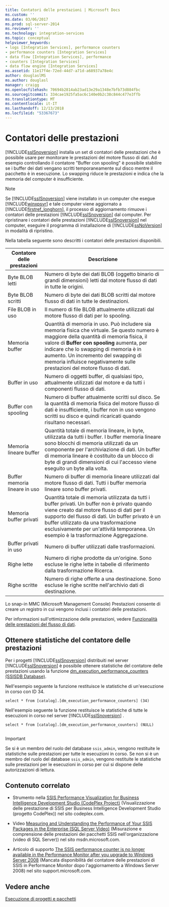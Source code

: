 ```yaml
---
title: Contatori delle prestazioni | Microsoft Docs
ms.custom: ''
ms.date: 03/06/2017
ms.prod: sql-server-2014
ms.reviewer: ''
ms.technology: integration-services
ms.topic: conceptual
helpviewer_keywords:
- logs [Integration Services], performance counters
- performance counters [Integration Services]
- data flow [Integration Services], performance
- counters [Integration Services]
- data flow engine [Integration Services]
ms.assetid: 11e17f4e-72ed-44d7-a71d-a68937a78e4c
author: douglaslMS
ms.author: douglasl
manager: craigg
ms.openlocfilehash: 70694b2814ab23ad13e29a1348e7bfb73d884fbc
ms.sourcegitcommit: 334cae1925fa5ac6c140e0b2c38c844c477e3ffb
ms.translationtype: MT
ms.contentlocale: it-IT
ms.lasthandoff: 12/13/2018
ms.locfileid: "53367673"
---
```

# <a name="performance-counters"></a>Contatori delle prestazioni
  [!INCLUDE[ssISnoversion](../../includes/ssisnoversion-md.md)] installa un set di contatori delle prestazioni che è possibile usare per monitorare le prestazioni del motore flusso di dati. Ad esempio controllando il contatore "Buffer con spooling" è possibile stabilire se i buffer dei dati vengano scritti temporaneamente sul disco mentre il pacchetto è in esecuzione. Lo swapping riduce le prestazioni e indica che la memoria del computer è insufficiente.  
  
> [!NOTE]  
>  Se [!INCLUDE[ssISnoversion](../../includes/ssisnoversion-md.md)] viene installato in un computer che esegue [!INCLUDE[winxpsvr](../../includes/winxpsvr-md.md)] e tale computer viene aggiornato a [!INCLUDE[firstref_longhorn](../../includes/firstref-longhorn-md.md)], il processo di aggiornamento rimuove i contatori delle prestazioni [!INCLUDE[ssISnoversion](../../includes/ssisnoversion-md.md)] dal computer. Per ripristinare i contatori delle prestazioni [!INCLUDE[ssISnoversion](../../includes/ssisnoversion-md.md)] nel computer, eseguire il programma di installazione di [!INCLUDE[ssNoVersion](../../includes/ssnoversion-md.md)] in modalità di ripristino.  
  
 Nella tabella seguente sono descritti i contatori delle prestazioni disponibili.  
  
|Contatore delle prestazioni|Descrizione|  
|-------------------------|-----------------|  
|Byte BLOB letti|Numero di byte dei dati BLOB (oggetto binario di grandi dimensioni) letti dal motore flusso di dati in tutte le origini.|  
|Byte BLOB scritti|Numero di byte dei dati BLOB scritti dal motore flusso di dati in tutte le destinazioni.|  
|File BLOB in uso|Il numero di file BLOB attualmente utilizzati dal motore flusso di dati per lo spooling.|  
|Memoria buffer|Quantità di memoria in uso. Può includere sia memoria fisica che virtuale. Se questo numero è maggiore della quantità di memoria fisica, il valore di **Buffer con spooling** aumenta, per indicare che lo swapping di memoria è in aumento. Un incremento del swapping di memoria influisce negativamente sulle prestazioni del motore flusso di dati.|  
|Buffer in uso|Numero di oggetti buffer, di qualsiasi tipo, attualmente utilizzati dal motore e da tutti i componenti flusso di dati.|  
|Buffer con spooling|Numero di buffer attualmente scritti sul disco. Se la quantità di memoria fisica del motore flusso di dati è insufficiente, i buffer non in uso vengono scritti su disco e quindi ricaricati quando risultano necessari.|  
|Memoria lineare buffer|Quantità totale di memoria lineare, in byte, utilizzata da tutti i buffer. I buffer memoria lineare sono blocchi di memoria utilizzati da un componente per l'archiviazione di dati. Un buffer di memoria lineare è costituito da un blocco di byte di grandi dimensioni di cui l'accesso viene eseguito un byte alla volta.|  
|Buffer memoria lineare in uso|Numero di buffer di memoria lineare utilizzati dal motore flusso di dati. Tutti i buffer memoria lineare sono buffer privati.|  
|Memoria buffer privati|Quantità totale di memoria utilizzata da tutti i buffer privati. Un buffer non è privato quando viene creato dal motore flusso di dati per il supporto del flusso di dati. Un buffer privato è un buffer utilizzato da una trasformazione esclusivamente per un'attività temporanea. Un esempio è la trasformazione Aggregazione.|  
|Buffer privati in uso|Numero di buffer utilizzati dalle trasformazioni.|  
|Righe lette|Numero di righe prodotte da un'origine. Sono escluse le righe lette in tabelle di riferimento dalla trasformazione Ricerca.|  
|Righe scritte|Numero di righe offerte a una destinazione. Sono escluse le righe scritte nell'archivio dati di destinazione.|  
  
 Lo snap-in MMC (Microsoft Management Console) Prestazioni consente di creare un registro in cui vengono inclusi i contatori delle prestazioni.  
  
 Per informazioni sull'ottimizzazione delle prestazioni, vedere [Funzionalità delle prestazioni del flusso di dati](../data-flow/data-flow-performance-features.md).  
  
## <a name="obtain-performance-counter-statistics"></a>Ottenere statistiche del contatore delle prestazioni  
 Per i progetti [!INCLUDE[ssISnoversion](../../includes/ssisnoversion-md.md)] distribuiti nel server [!INCLUDE[ssISnoversion](../../includes/ssisnoversion-md.md)] è possibile ottenere statistiche del contatore delle prestazioni usando la funzione [dm_execution_performance_counters &#40;SSISDB Database&#41;](/sql/integration-services/functions-dm-execution-performance-counters).  
  
 Nell'esempio seguente la funzione restituisce le statistiche di un'esecuzione in corso con ID 34.  
  
```  
select * from [catalog].[dm_execution_performance_counters] (34)  
```  
  
 Nell'esempio seguente la funzione restituisce le statistiche di tutte le esecuzioni in corso nel server [!INCLUDE[ssISnoversion](../../includes/ssisnoversion-md.md)] .  
  
```  
select * from [catalog].[dm_execution_performance_counters] (NULL)  
  
```  
  
> [!IMPORTANT]  
>  Se si è un membro del ruolo del database `ssis_admin`, vengono restituite le statistiche sulle prestazioni per tutte le esecuzioni in corso.  Se non si è un membro del ruolo del database `ssis_admin`, vengono restituite le statistiche sulle prestazioni per le esecuzioni in corso per cui si dispone delle autorizzazioni di lettura.  
  
## <a name="related-content"></a>Contenuto correlato  
  
-   Strumento nella [SSIS Performance Visualization for Business Intelligence Development Studio (CodePlex Project)](https://go.microsoft.com/fwlink/?LinkId=146626) (Visualizzazione delle prestazione di SSIS per Business Intelligence Development Studio (progetto CodePlex)) nel sito codeplex.com.  
  
-   Video [Measuring and Understanding the Performance of Your SSIS Packages in the Enterprise (SQL Server Video)](https://go.microsoft.com/fwlink/?LinkId=150497) (Misurazione e comprensione delle prestazioni dei pacchetti SSIS nell'organizzazione (video di SQL Server)) nel sito msdn.microsoft.com.  
  
-   Articolo di supporto [The SSIS performance counter is no longer available in the Performance Monitor after you upgrade to Windows Server 2008](https://go.microsoft.com/fwlink/?LinkId=235319) (Mancata disponibilità del contatore delle prestazioni di SSIS in Performance Monitor dopo l'aggiornamento a Windows Server 2008) nel sito support.microsoft.com.  
  
## <a name="see-also"></a>Vedere anche  
 [Esecuzione di progetti e pacchetti](../packages/run-integration-services-ssis-packages.md)  
  
  
